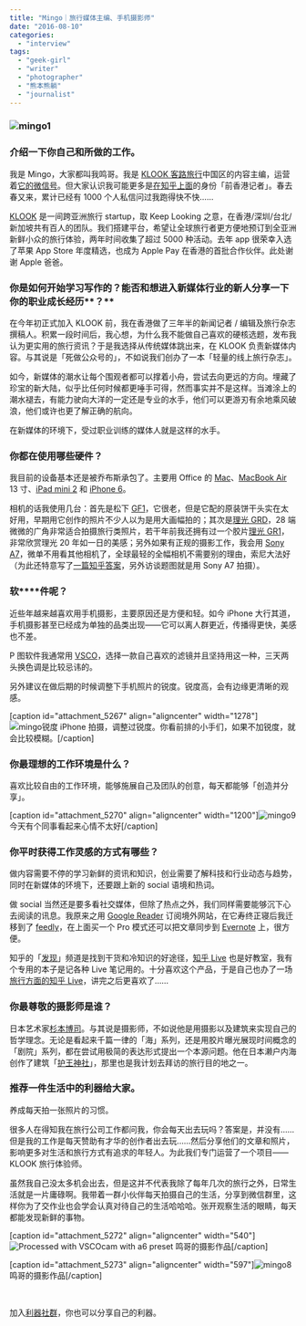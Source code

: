 ```yaml
---
title: "Mingo｜旅行媒体主编、手机摄影师"
date: "2016-08-10"
categories: 
  - "interview"
tags: 
  - "geek-girl"
  - "writer"
  - "photographer"
  - "熊本熊躺"
  - "journalist"
---
```


### ![mingo1](/images/84086.jpg)

### **介****绍****一下你自己和所做的工作。**

我是 Mingo，大家都叫我鸣哥。我是 [KLOOK 客路旅行](https://www.klook.com/zh-CN/)中国区的内容主编，运营着[它的微信号](https://weixin.sogou.com/weixin?type=1&query=KLOOK%E5%AE%A2%E8%B7%AF%E6%97%85%E8%A1%8C&ie=utf8)。但大家认识我可能更多是[在知乎上面](https://www.zhihu.com/people/gaoming623)的身份「前香港记者」。春去春又来，累计已经有 1000 个人私信问过我跑得快不快……

[KLOOK](https://www.klook.com/zh-CN/) 是一间跨亚洲旅行 startup，取 Keep Looking 之意，在香港/深圳/台北/新加坡共有百人的团队。我们搭建平台，希望让全球旅行者更方便地预订到全亚洲新鲜小众的旅行体验，两年时间收集了超过 5000 种活动。去年 app 很荣幸入选了苹果 App Store 年度精选，也成为 Apple Pay 在香港的首批合作伙伴。此处谢谢 Apple 爸爸。

### **你是如何开始学****习写作****的？能否和想****进****入新媒体****行****业****的新人分享一下你的****职业****成****长经历****？**

在今年初正式加入 KLOOK 前，我在香港做了三年半的新闻记者 / 编辑及旅行杂志撰稿人。积累一段时间后，我心想，为什么我不能做自己喜欢的硬核选题，发布我认为更实用的旅行资讯？于是我选择从传统媒体跳出来，在 KLOOK 负责新媒体内容。与其说是「死做公众号的」，不如说我们创办了一本「轻量的线上旅行杂志」。

如今，新媒体的潮水让每个围观者都可以撑着小舟，尝试去向更远的方向。埋藏了珍宝的新大陆，似乎比任何时候都更唾手可得，然而事实并不是这样。当滩涂上的潮水褪去，有能力驶向大洋的一定还是专业的水手，他们可以更游刃有余地乘风破浪，他们或许也更了解正确的航向。

在新媒体的环境下，受过职业训练的媒体人就是这样的水手。

### **你都在使用哪些硬件？**

我目前的设备基本还是被乔布斯承包了。主要用 Office 的 [Mac](https://www.apple.com/cn/mac/)、[MacBook Air](https://www.apple.com/cn/macbook-air/) 13 寸、[iPad mini 2](https://www.apple.com/cn/shop/goto/ipad_mini_retina) 和 [iPhone 6](https://www.apple.com/cn/shop/buy-iphone/iphone6)。

相机的话我使用几台：首先是松下 [GF1](https://baike.baidu.com/view/2776729.htm)，它很老，但是它配的原装饼干头实在太好用，早期用它创作的照片不少人以为是用大画幅拍的；其次是[理光 GRD](https://baike.baidu.com/view/2861248.htm)，28 端微微的广角非常适合拍摄旅行类照片，若干年前我还拥有过一个胶片[理光 GR1](https://production.xitek.com/product-a-basic-id-3883-prod_from-3.html)，非常欣赏理光 20 年如一日的美感；另外如果有正规的摄影工作，我会用 [Sony A7](https://chinese.engadget.com/2015/01/18/sony-a7-ii-review/)，微单不用看其他相机了，全球最轻的全幅相机不需要别的理由，索尼大法好（为此还特意写了[一篇知乎答案](https://www.zhihu.com/question/34455160/answer/101588838)，另外访谈题图就是用 Sony A7 拍摄）。

### **软****件呢？**

近些年越来越喜欢用手机摄影，主要原因还是方便和轻。如今 iPhone 大行其道，手机摄影甚至已经成为单独的品类出现——它可以离人群更近，传播得更快，美感也不差。

P 图软件我通常用 [VSCO](https://vsco.co/)，选择一款自己喜欢的滤镜并且坚持用这一种，三天两头换色调是比较忌讳的。

另外建议在做后期的时候调整下手机照片的锐度。锐度高，会有边缘更清晰的观感。

\[caption id="attachment\_5267" align="aligncenter" width="1278"\]![mingo锐度](/images/05442.jpg) iPhone 拍摄，调整过锐度。你看前排的小手们，如果不加锐度，就会比较模糊。\[/caption\]

### **你最理想的工作****环****境是什么？**

喜欢比较自由的工作环境，能够施展自己及团队的创意，每天都能够「创造并分享」。

\[caption id="attachment\_5270" align="aligncenter" width="1200"\]![mingo9](/images/54952.jpg) 今天有个同事看起来心情不太好\[/caption\]

### **你平****时获****得工作灵感的方式有哪些？**

做内容需要不停的学习新鲜的资讯和知识，创业需要了解科技和行业动态与趋势，同时在新媒体的环境下，还要跟上新的 social 语境和热词。

做 social 当然还是要多看社交媒体，但除了热点之外，我们同样需要能够沉下心去阅读的讯息。我原来之用 [Google Reader](https://www.google.com/reader/about/) 订阅境外网站，在它寿终正寝后我迁移到了 [feedly](https://feedly.com/)，在上面买一个 Pro 模式还可以把文章同步到 [Evernote](https://www.yinxiang.com/?from=evernote) 上，很方便。

知乎的「[发现](https://www.zhihu.com/explore)」频道是找到干货和冷知识的好途径，[知乎 Live](https://zhuanlan.zhihu.com/zhihulive) 也是好教室，我有个专用的本子是记各种 Live 笔记用的。十分喜欢这个产品，于是自己也办了一场[旅行方面的知乎 Live](https://zhuanlan.zhihu.com/p/21524706)，讲完之后更喜欢了……

### **你最尊敬的****摄****影****师****是****谁****？**

日本艺术家[杉本博司](https://baike.baidu.com/view/2361156.htm)。与其说是摄影师，不如说他是用摄影以及建筑来实现自己的哲学理念。无论是看起来千篇一律的「海」系列，还是用胶片曝光展现时间概念的「剧院」系列，都在尝试用极简的表达形式提出一个本源问题。他在日本濑户内海创作了建筑「[护王神社](https://www.gooujinja.or.jp/)」，那里也是我计划去拜访的旅行目的地之一。

### **推荐一件生活中的利器****给****大家。**

养成每天拍一张照片的习惯。

很多人在得知我在旅行公司工作都问我，你会每天出去玩吗？答案是，并没有……但是我的工作是每天赞助有才华的创作者出去玩……然后分享他们的文章和照片，影响更多对生活和旅行方式有追求的年轻人。为此我们专门运营了一个项目——KLOOK 旅行体验师。

虽然我自己没太多机会出去，但是这并不代表我除了每年几次的旅行之外，日常生活就是一片庸碌啊。我带着一群小伙伴每天拍摄自己的生活，分享到微信群里，这样你为了交作业也会学会认真对待自己的生活哈哈哈。张开观察生活的眼睛，每天都能发现新鲜的事物。

\[caption id="attachment\_5272" align="aligncenter" width="540"\]![Processed with VSCOcam with a6 preset](/images/41915.jpg) 鸣哥的摄影作品\[/caption\]

\[caption id="attachment\_5273" align="aligncenter" width="597"\]![mingo8](/images/71603.png) 鸣哥的摄影作品\[/caption\]

 

加入[利器社群](https://liqi.io/community/)，你也可以分享自己的利器。
